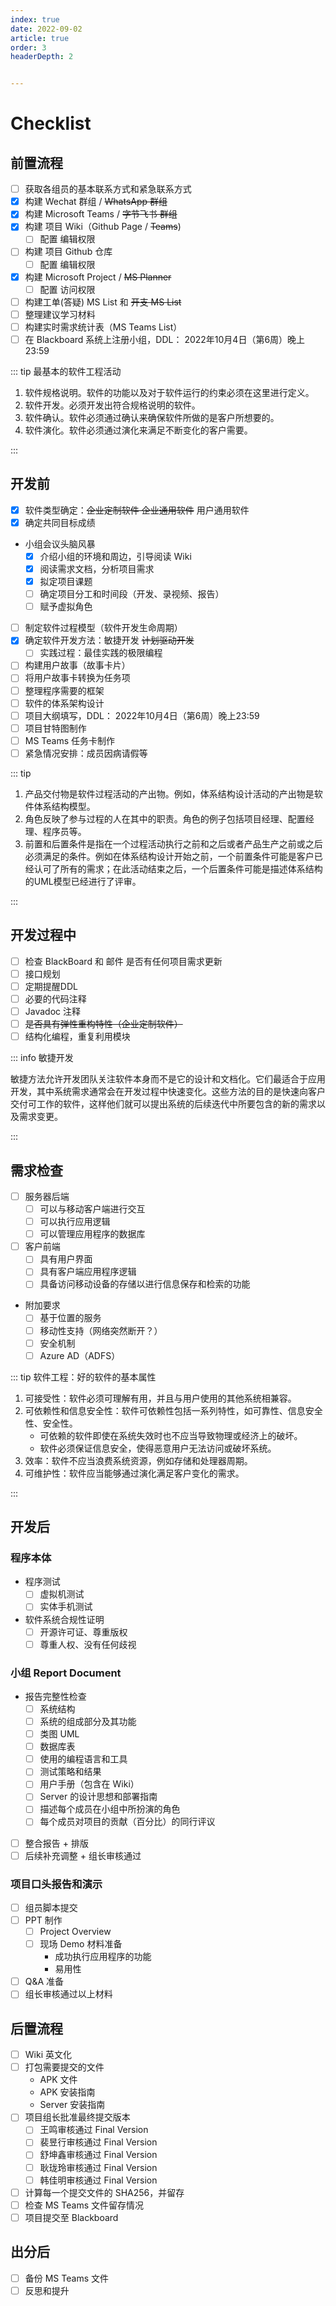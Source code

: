 ```yaml
---
index: true
date: 2022-09-02
article: true
order: 3
headerDepth: 2


---
```


# Checklist

## 前置流程

- [ ] 获取各组员的基本联系方式和紧急联系方式
- [x] 构建 Wechat 群组 / ~~WhatsApp 群组~~
- [x] 构建 Microsoft Teams / ~~字节飞书 群组~~
- [x] 构建 项目 Wiki（Github Page / ~~Teams~~)
  - [ ] 配置 编辑权限
- [ ] 构建 项目 Github 仓库
  - [ ] 配置 编辑权限
- [x] 构建 Microsoft Project / ~~MS Planner~~
  - [ ] 配置 访问权限
- [ ] 构建工单(答疑) MS List  和  ~~开支 MS List~~
- [ ] 整理建议学习材料
- [ ] 构建实时需求统计表（MS Teams List）
- [ ] 在 Blackboard 系统上注册小组，DDL： 2022年10月4日（第6周）晚上23:59

::: tip 最基本的软件工程活动

1. 软件规格说明。软件的功能以及对于软件运行的约束必须在这里进行定义。
2. 软件开发。必须开发出符合规格说明的软件。
3. 软件确认。软件必须通过确认来确保软件所做的是客户所想要的。
4. 软件演化。软件必须通过演化来满足不断变化的客户需要。

:::

## 开发前

- [x] 软件类型确定：~~企业定制软件 企业通用软件~~ 用户通用软件
- [x] 确定共同目标成绩
- 小组会议头脑风暴
  - [x] 介绍小组的环境和周边，引导阅读 Wiki
  - [x] 阅读需求文档，分析项目需求
  - [x] 拟定项目课题
  - [ ] 确定项目分工和时间段（开发、录视频、报告）
  - [ ] 赋予虚拟角色
- [ ] 制定软件过程模型（软件开发生命周期）
- [x] 确定软件开发方法：敏捷开发 ~~计划驱动开发~~
  - [ ] 实践过程：最佳实践的极限编程
- [ ] 构建用户故事（故事卡片）
- [ ] 将用户故事卡转换为任务项
- [ ] 整理程序需要的框架
- [ ] 软件的体系架构设计
- [ ] 项目大纲填写，DDL： 2022年10月4日（第6周）晚上23:59
- [ ] 项目甘特图制作
- [ ] MS Teams 任务卡制作
- [ ] 紧急情况安排：成员因病请假等

::: tip

1. 产品交付物是软件过程活动的产出物。例如，体系结构设计活动的产出物是软件体系结构模型。
2. 角色反映了参与过程的人在其中的职责。角色的例子包括项目经理、配置经理、程序员等。
3. 前置和后置条件是指在一个过程活动执行之前和之后或者产品生产之前或之后必须满足的条件。例如在体系结构设计开始之前，一个前置条件可能是客户已经认可了所有的需求；在此活动结束之后，一个后置条件可能是描述体系结构的UML模型已经进行了评审。

:::

## 开发过程中

- [ ] 检查 BlackBoard 和 邮件 是否有任何项目需求更新
- [ ] 接口规划
- [ ] 定期提醒DDL
- [ ] 必要的代码注释
- [ ] Javadoc 注释
- [ ] ~~是否具有弹性重构特性（企业定制软件）~~
- [ ] 结构化编程，重复利用模块

::: info 敏捷开发

敏捷方法允许开发团队关注软件本身而不是它的设计和文档化。它们最适合于应用开发，其中系统需求通常会在开发过程中快速变化。这些方法的目的是快速向客户交付可工作的软件，这样他们就可以提出系统的后续迭代中所要包含的新的需求以及需求变更。

:::

## 需求检查

- [ ] 服务器后端
  - [ ] 可以与移动客户端进行交互
  - [ ] 可以执行应用逻辑
  - [ ] 可以管理应用程序的数据库
- [ ] 客户前端
  - [ ] 具有用户界面
  - [ ] 具有客户端应用程序逻辑
  - [ ] 具备访问移动设备的存储以进行信息保存和检索的功能
- 附加要求
  - [ ] 基于位置的服务
  - [ ] 移动性支持（网络突然断开？）
  - [ ] 安全机制
  - [ ] Azure AD（ADFS）

::: tip 软件工程：好的软件的基本属性

1. 可接受性：软件必须可理解有用，并且与用户使用的其他系统相兼容。
2. 可依赖性和信息安全性：软件可依赖性包括一系列特性，如可靠性、信息安全性、安全性。
   - 可依赖的软件即使在系统失效时也不应当导致物理或经济上的破坏。
   - 软件必须保证信息安全，使得恶意用户无法访问或破坏系统。
3. 效率：软件不应当浪费系统资源，例如存储和处理器周期。
4. 可维护性：软件应当能够通过演化满足客户变化的需求。

:::

## 开发后

### 程序本体

- 程序测试
  - [ ] 虚拟机测试
  - [ ] 实体手机测试 
- 软件系统合规性证明
  - [ ] 开源许可证、尊重版权
  - [ ] 尊重人权、没有任何歧视

### 小组 Report Document

  - 报告完整性检查
    - [ ] 系统结构
    - [ ] 系统的组成部分及其功能
    - [ ] 类图 UML
    - [ ] 数据库表
    - [ ] 使用的编程语言和工具
    - [ ] 测试策略和结果
    - [ ] 用户手册（包含在 Wiki）
    - [ ] Server 的设计思想和部署指南
    - [ ] 描述每个成员在小组中所扮演的角色
    - [ ] 每个成员对项目的贡献（百分比）的同行评议
  - [ ] 整合报告 + 排版
  - [ ] 后续补充调整 + 组长审核通过

### 项目口头报告和演示

- [ ] 组员脚本提交
- [ ] PPT 制作
  - [ ] Project Overview
  - [ ] 现场 Demo 材料准备
    - 成功执行应用程序的功能
    - 易用性
- [ ] Q&A 准备
- [ ] 组长审核通过以上材料

## 后置流程

- [ ] Wiki 英文化
- [ ] 打包需要提交的文件
  - APK 文件
  - APK 安装指南
  - Server 安装指南
- [ ] 项目组长批准最终提交版本
  - [ ] 王鸣审核通过 Final Version
  - [ ] 裴昱行审核通过 Final Version
  - [ ] 舒坤鑫审核通过 Final Version
  - [ ] 耿珑玲审核通过 Final Version
  - [ ] 韩佳明审核通过 Final Version
- [ ] 计算每一个提交文件的 SHA256，并留存
- [ ] 检查 MS Teams 文件留存情况
- [ ] 项目提交至 Blackboard

## 出分后

- [ ] 备份 MS Teams 文件
- [ ] 反思和提升
